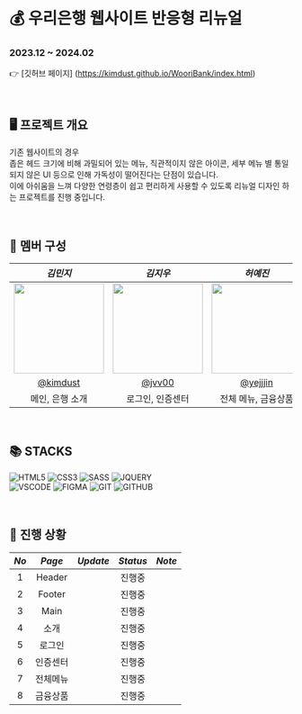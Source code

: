 :moneybag: 우리은행 웹사이트 반응형 리뉴얼    
=============

### 2023.12 ~ 2024.02     
:point_right: [깃허브 페이지] (https://kimdust.github.io/WooriBank/index.html)  

<br/>

## :desktop_computer: 프로젝트 개요
기존 웹사이트의 경우   
좁은 헤드 크기에 비해 과밀되어 있는 메뉴, 직관적이지 않은 아이콘, 세부 메뉴 별 통일되지 않은 UI 등으로 인해 가독성이 떨어진다는 단점이 있습니다.   
이에 아쉬움을 느껴 다양한 연령층이 쉽고 편리하게 사용할 수 있도록 리뉴얼 디자인 하는 프로젝트를 진행 중입니다.

<br/>

## :couple: 멤버 구성
| _**김민지**_ | _**김지우**_ | _**허예진**_ |
|:------------:|:------------:|:------------:|
| <img width="160px" src=https://github.com/kimdust/WooriBank/assets/151487785/a4ad3e41-d42a-4b38-8a38-ad62097d9222/> | <img width="160px" src=https://github.com/kimdust/WooriBank/assets/151487785/158c01a4-f78e-49fd-8069-22fb567719cb/> | <img width="160px" src=https://github.com/kimdust/WooriBank/assets/151487785/3c149e2d-b300-495f-9953-b6e9daeaee13/> |
| [@kimdust](https://github.com/kimdust) | [@jvv00](https://github.com/jvv00) | [@yejjjin](https://github.com/yejjjin) |
| 메인, 은행 소개 | 로그인, 인증센터 | 전체 메뉴, 금융상품 |

<br/>

## :books: STACKS     
![HTML5](https://img.shields.io/badge/HTML5-E34F26?style=for-the-badge&logo=html5&logoColor=white)
![CSS3](https://img.shields.io/badge/CSS3-1572B6?style=for-the-badge&logo=css3&logoColor=white)
![SASS](https://img.shields.io/badge/SASS-CC6699?style=for-the-badge&logo=sass&logoColor=white)
![JQUERY](https://img.shields.io/badge/JQUERY-FF9E0F?style=for-the-badge&logo=jquery&logoColor=white)
<br/>
![VSCODE](https://img.shields.io/badge/VISUAL%20STUDIO%20CODE-007ACC?style=for-the-badge&logo=visualstudiocode&logoColor=white)
![FIGMA](https://img.shields.io/badge/FIGMA-512BD4?style=for-the-badge&logo=figma&logoColor=white)
![GIT](https://img.shields.io/badge/GIT-F05032?style=for-the-badge&logo=git&logoColor=white)
![GITHUB](https://img.shields.io/badge/GITHUB-181717?style=for-the-badge&logo=github&logoColor=white)

<br/>

## :date: 진행 상황

| _**No**_ | _**Page**_	| _**Update**_| _**Status**_| _**Note**_|
|:--------:|:----------:|:-----------:|:-----------:|-----------|
|     1    |   Header  	|             |    진행중   |            |
|     2    |   Footer  	|             |    진행중   |            |
|     3    |    Main  	|             |    진행중   |            |
|     4    |    소개  	|             |    진행중   |            |
|     5    |   로그인  	|             |    진행중   |            |
|     6    |   인증센터 	|             |    진행중   |            |
|     7    |   전체메뉴 	|             |    진행중   |            |
|     8    |   금융상품 	|             |    진행중   |            |
